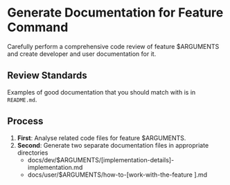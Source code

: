 # Generate Documentation for Feature Command

Carefully perform a comprehensive code review of feature $ARGUMENTS and create developer and user documentation for it.

## Review Standards
Examples of good documentation that you should match with is in `README.md`.

## Process
1. **First**: Analyse related code files for feature $ARGUMENTS.
2. **Second**: Generate two separate documentation files in appropriate directories
   - docs/dev/$ARGUMENTS/[implementation-details]-implementation.md
   - docs/user/$ARGUMENTS/how-to-[work-with-the-feature ].md
